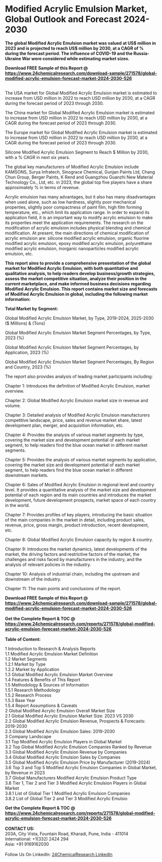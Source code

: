 <h1>Modified Acrylic Emulsion Market, Global Outlook and Forecast 2024-2030</h1><p><strong>The global Modified Acrylic Emulsion market was valued at US$ million in 2023 and is projected to reach US$ million by 2030, at a CAGR of % during the forecast period. The influence of COVID-19 and the Russia-Ukraine War were considered while estimating market sizes.</strong></p><p>
</p><p></p><div><b>Download FREE Sample of this Report @ 
            <a href="https://www.24chemicalresearch.com/download-sample/271578/global-modified-acrylic-emulsion-forecast-market-2024-2030-526">
            https://www.24chemicalresearch.com/download-sample/271578/global-modified-acrylic-emulsion-forecast-market-2024-2030-526</a></b></div><br><p>
</p><p>The USA market for Global Modified Acrylic Emulsion market is estimated to increase from USD million in 2022 to reach USD million by 2030, at a CAGR during the forecast period of 2023 through 2030.</p><p>
</p><p>The China market for Global Modified Acrylic Emulsion market is estimated to increase from USD million in 2022 to reach USD million by 2030, at a CAGR during the forecast period of 2023 through 2030.</p><p>
</p><p>The Europe market for Global Modified Acrylic Emulsion market is estimated to increase from USD million in 2022 to reach USD million by 2030, at a CAGR during the forecast period of 2023 through 2030.</p><p>
Silicone Modified Acrylic Emulsion Segment to Reach $ Million by 2030, with a % CAGR in next six years.</p><p>
The global key manufacturers of Modified Acrylic Emulsion include KAMSONS, Surya Infratech, Sinograce Chemical, Gunjan Paints Ltd, Chang Chun Group, Berger Paints, K Rend and Guangzhou Guanzhi New Material Technology Co., Ltd, etc. in 2023, the global top five players have a share approximately % in terms of revenue.</p><p>
Acrylic emulsion has many advantages, but it also has many disadvantages when used alone, such as low hardness, slightly poor mechanical properties, slightly poor compactness of paint film, high film forming temperature, etc., which limit its application range. In order to expand its application field, it is an important way to modify acrylic emulsion to make its properties meet the application requirements. The research on the modification of acrylic emulsion includes physical blending and chemical modification. At present, the main directions of chemical modification of acrylic emulsion are: silicone modified acrylic emulsion, organic fluorine modified acrylic emulsion, epoxy modified acrylic emulsion, polyurethane modified acrylic emulsion, inorganic nanoparticles modified acrylic emulsion, etc.</p><p>
<strong>This report aims to provide a comprehensive presentation of the global market for Modified Acrylic Emulsion, with both quantitative and qualitative analysis, to help readers develop business/growth strategies, assess the market competitive situation, analyze their position in the current marketplace, and make informed business decisions regarding Modified Acrylic Emulsion. This report contains market size and forecasts of Modified Acrylic Emulsion in global, including the following market information:</strong></p><p>
</p><p>
<strong>Total Market by Segment:</strong></p><p>
Global Modified Acrylic Emulsion Market, by Type, 2019-2024, 2025-2030 ($ Millions) &amp; (Tons)</p><p>
Global Modified Acrylic Emulsion Market Segment Percentages, by Type, 2023 (%)</p><p>
</p><p>
Global Modified Acrylic Emulsion Market Segment Percentages, by Application, 2023 (%)</p><p>
</p><p>
Global Modified Acrylic Emulsion Market Segment Percentages, By Region and Country, 2023 (%)</p><p>
</p><p>
The report also provides analysis of leading market participants including:</p><p>
</p><p>
</p><p>
Chapter 1: Introduces the definition of Modified Acrylic Emulsion, market overview.</p><p>
Chapter 2: Global Modified Acrylic Emulsion market size in revenue and volume.</p><p>
Chapter 3: Detailed analysis of Modified Acrylic Emulsion manufacturers competitive landscape, price, sales and revenue market share, latest development plan, merger, and acquisition information, etc.</p><p>
Chapter 4: Provides the analysis of various market segments by type, covering the market size and development potential of each market segment, to help readers find the blue ocean market in different market segments.</p><p>
Chapter 5: Provides the analysis of various market segments by application, covering the market size and development potential of each market segment, to help readers find the blue ocean market in different downstream markets.</p><p>
Chapter 6: Sales of Modified Acrylic Emulsion in regional level and country level. It provides a quantitative analysis of the market size and development potential of each region and its main countries and introduces the market development, future development prospects, market space of each country in the world.</p><p>
Chapter 7: Provides profiles of key players, introducing the basic situation of the main companies in the market in detail, including product sales, revenue, price, gross margin, product introduction, recent development, etc.</p><p>
Chapter 8: Global Modified Acrylic Emulsion capacity by region &amp; country.</p><p>
Chapter 9: Introduces the market dynamics, latest developments of the market, the driving factors and restrictive factors of the market, the challenges and risks faced by manufacturers in the industry, and the analysis of relevant policies in the industry.</p><p>
Chapter 10: Analysis of industrial chain, including the upstream and downstream of the industry.</p><p>
Chapter 11: The main points and conclusions of the report.</p><div><b>Download FREE Sample of this Report @ 
            <a href="https://www.24chemicalresearch.com/download-sample/271578/global-modified-acrylic-emulsion-forecast-market-2024-2030-526">
            https://www.24chemicalresearch.com/download-sample/271578/global-modified-acrylic-emulsion-forecast-market-2024-2030-526</a></b></div><br><div><b>Get the Complete Report & TOC @ 
            <a href="https://www.24chemicalresearch.com/reports/271578/global-modified-acrylic-emulsion-forecast-market-2024-2030-526">
            https://www.24chemicalresearch.com/reports/271578/global-modified-acrylic-emulsion-forecast-market-2024-2030-526</a></b></div><br>
            <b>Table of Content:</b><p>1 Introduction to Research & Analysis Reports<br />
    1.1 Modified Acrylic Emulsion Market Definition<br />
    1.2 Market Segments<br />
        1.2.1 Market by Type<br />
        1.2.2 Market by Application<br />
    1.3 Global Modified Acrylic Emulsion Market Overview<br />
    1.4 Features & Benefits of This Report<br />
    1.5 Methodology & Sources of Information<br />
        1.5.1 Research Methodology<br />
        1.5.2 Research Process<br />
        1.5.3 Base Year<br />
        1.5.4 Report Assumptions & Caveats<br />
2 Global Modified Acrylic Emulsion Overall Market Size<br />
    2.1 Global Modified Acrylic Emulsion Market Size: 2023 VS 2030<br />
    2.2 Global Modified Acrylic Emulsion Revenue, Prospects & Forecasts: 2019-2030<br />
    2.3 Global Modified Acrylic Emulsion Sales: 2019-2030<br />
3 Company Landscape<br />
    3.1 Top Modified Acrylic Emulsion Players in Global Market<br />
    3.2 Top Global Modified Acrylic Emulsion Companies Ranked by Revenue<br />
    3.3 Global Modified Acrylic Emulsion Revenue by Companies<br />
    3.4 Global Modified Acrylic Emulsion Sales by Companies<br />
    3.5 Global Modified Acrylic Emulsion Price by Manufacturer (2019-2024)<br />
    3.6 Top 3 and Top 5 Modified Acrylic Emulsion Companies in Global Market, by Revenue in 2023<br />
    3.7 Global Manufacturers Modified Acrylic Emulsion Product Type<br />
    3.8 Tier 1, Tier 2 and Tier 3 Modified Acrylic Emulsion Players in Global Market<br />
        3.8.1 List of Global Tier 1 Modified Acrylic Emulsion Companies<br />
        3.8.2 List of Global Tier 2 and Tier 3 Modified Acrylic Emulsio</p><div><b>Get the Complete Report & TOC @ 
            <a href="https://www.24chemicalresearch.com/reports/271578/global-modified-acrylic-emulsion-forecast-market-2024-2030-526">
            https://www.24chemicalresearch.com/reports/271578/global-modified-acrylic-emulsion-forecast-market-2024-2030-526</a></b></div><br><b>CONTACT US:</b><br>
            203A, City Vista, Fountain Road, Kharadi, Pune, India - 411014<br>
            International: +1(332) 2424 294<br>
            Asia: +91 9169162030 <br><br>
            Follow Us On LinkedIn: <a href="https://www.linkedin.com/company/24chemicalresearch/">24ChemicalResearch LinkedIn</a>